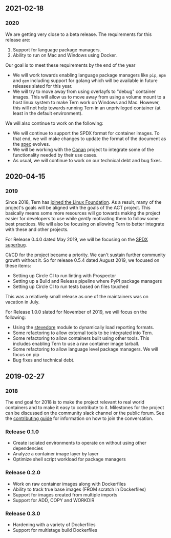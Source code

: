 ## 2021-02-18
### 2020

We are getting very close to a beta release. The requirements for this release are:
1. Support for language package managers.
2. Ability to run on Mac and Windows using Docker.

Our goal is to meet these requirements by the end of the year
- We will work towards enabling language package managers like `pip`, `npm` and `gem` including support for golang which will be available in future releases slated for this year.
- We will try to move away from using overlayfs to "debug" container images. This will allow us to move away from using a volume mount to a host linux system to make Tern work on Windows and Mac. However, this will not help towards running Tern in an unprivileged container (at least in the default environment).

We will also continue to work on the following:
- We will continue to support the SPDX format for container images. To that end, we will make changes to update the format of the document as the [spec](https://spdx.org/sites/cpstandard/files/pages/files/spdxversion2.1.pdf) evolves.
- We will be working with the [Conan](https://github.com/nexB/conan) project to integrate some of the functionality needed by their use cases.
- As usual, we will continue to work on our technical debt and bug fixes.


## 2020-04-15
### 2019

Since 2018, Tern has [joined the Linux Foundation](https://www.linuxfoundation.org/press-release/2018/12/the-linux-foundation-to-launch-new-tooling-project-to-improve-open-source-compliance/). As a result, many of the project's goals will be aligned with the goals of the ACT project. This basically means some more resources will go towards making the project easier for developers to use while *gently* motivating them to follow some best practices. We will also be focusing on allowing Tern to better integrate with these and other projects.

For Release 0.4.0 dated May 2019, we will be focusing on the [SPDX superbug](https://github.com/vmware/tern/issues/174).

CI/CD for the project became a priority. We can't sustain further community growth without it. So for release 0.5.4 dated August 2019, we focused on these items:

- Setting up Circle CI to run linting with Prospector
- Setting up a Build and Release pipeline where PyPI package managers
- Setting up Circle CI to run tests based on files touched

This was a relatively small release as one of the maintainers was on vacation in July.

For Release 1.0.0 slated for November of 2019, we will focus on the following:

- Using the [stevedore](https://github.com/openstack/stevedore) module to dynamically load reporting formats.
- Some refactoring to allow external tools to be integrated into Tern.
- Some refactoring to allow containers built using other tools. This includes enabling Tern to use a raw container image tarball.
- Some refactoring to allow language level package managers. We will focus on pip
- Bug fixes and technical debt.


## 2019-02-27
### 2018
The end goal for 2018 is to make the project relevant to real world containers and to make it easy to contribute to it. Milestones for the project can be discussed on the community slack channel or the public forum. See the [contributing guide](../CONTRIBUTING.md) for information on how to join the conversation.

### Release 0.1.0
- Create isolated environments to operate on without using other dependencies
- Analyze a container image layer by layer
- Optimize shell script workload for package managers

### Release 0.2.0
- Work on raw container images along with Dockerfiles
- Ability to track true base images (FROM scratch in Dockerfiles)
- Support for images created from multiple imports
- Support for ADD, COPY and WORKDIR

### Release 0.3.0
- Hardening with a variety of Dockerfiles
- Support for multistage build Dockerfiles
